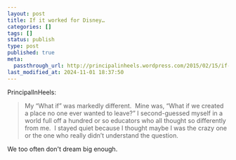 ```yaml
---
layout: post
title: If it worked for Disney…
categories: []
tags: []
status: publish
type: post
published: true
meta:
  passthrough_url: http://principalinheels.wordpress.com/2015/02/15/if-it-worked-for-disney/
last_modified_at: 2024-11-01 18:37:50
---
```


PrincipalInHeels:


>My “What if” was markedly different.  Mine was, “What if we created a place no one ever wanted to leave?” I second-guessed myself in a world full off a hundred or so educators who all thought so differently from me.  I stayed quiet because I thought maybe I was the crazy one or the one who really didn’t understand the question.



We too often don't dream big enough.

